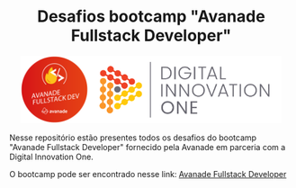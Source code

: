 <center><h1>Desafios bootcamp "Avanade Fullstack Developer"</h1></center>

<p align="center">
<img src="./assets/logo-avanade.png" alt="" height="120" /><img src="./assets/logo-DIO.png" alt="" height="120" />
</p>



<p>Nesse repositório estão presentes todos os desafios do bootcamp "Avanade Fullstack Developer" fornecido pela Avanade em parceria com a Digital Innovation One.</p>

O bootcamp pode ser encontrado nesse link: [Avanade Fullstack Developer](https://web.digitalinnovation.one/track/avanade-fullstack-developer?tab=path)
